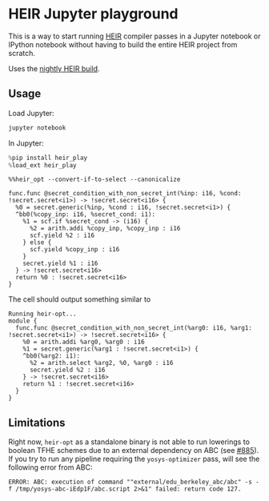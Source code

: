 # HEIR Jupyter playground

This is a way to start running [HEIR](https://heir.dev) compiler passes in a
Jupyter notebook or IPython notebook without having to build the entire HEIR
project from scratch.

Uses the
[nightly HEIR build](https://github.com/google/heir/releases/tag/nightly).

## Usage

Load Jupyter:

```bash
jupyter notebook
```

In Jupyter:

```python
%pip install heir_play
%load_ext heir_play
```

```mlir
%%heir_opt --convert-if-to-select --canonicalize

func.func @secret_condition_with_non_secret_int(%inp: i16, %cond: !secret.secret<i1>) -> !secret.secret<i16> {
  %0 = secret.generic(%inp, %cond : i16, !secret.secret<i1>) {
  ^bb0(%copy_inp: i16, %secret_cond: i1):
    %1 = scf.if %secret_cond -> (i16) {
      %2 = arith.addi %copy_inp, %copy_inp : i16
      scf.yield %2 : i16
    } else {
      scf.yield %copy_inp : i16
    }
    secret.yield %1 : i16
  } -> !secret.secret<i16>
  return %0 : !secret.secret<i16>
}
```

The cell should output something similar to

```mlir
Running heir-opt...
module {
  func.func @secret_condition_with_non_secret_int(%arg0: i16, %arg1: !secret.secret<i1>) -> !secret.secret<i16> {
    %0 = arith.addi %arg0, %arg0 : i16
    %1 = secret.generic(%arg1 : !secret.secret<i1>) {
    ^bb0(%arg2: i1):
      %2 = arith.select %arg2, %0, %arg0 : i16
      secret.yield %2 : i16
    } -> !secret.secret<i16>
    return %1 : !secret.secret<i16>
  }
}
```

## Limitations

Right now, `heir-opt` as a standalone binary is not able to run lowerings to
boolean TFHE schemes due to an external dependency on ABC (see
[#885](https://github.com/google/heir/issues/885)). If you try to run any
pipeline requiring the `yosys-optimizer` pass, will see the following error from
ABC:

```
ERROR: ABC: execution of command ""external/edu_berkeley_abc/abc" -s -f /tmp/yosys-abc-iEdp1F/abc.script 2>&1" failed: return code 127.
```

<!-- mdformat global-off -->

